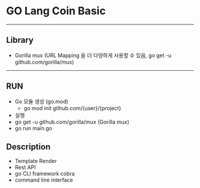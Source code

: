 # GO Lang Coin Basic
- - - 
## Library
- Gorilla mux (URL Mapping 을 더 다양하게 사용할 수 있음, go get -u github.com/gorilla/mux)
- - -
## RUN
- Go 모듈 생성 (go.mod)
    - go mod init github.com/{user}/{project}
- 실행
- go get -u github.com/gorilla/mux (Gorilla mux)
- go run main.go


## Description
- Template Render
- Rest API
- go CLI framework cobra
- command line interface
